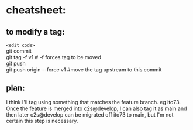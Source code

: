 
# cheatsheet:

## to modify a tag:
`<edit code>`  
git commit  
git tag -f v1    # -f forces tag to be moved  
git push  
git push origin --force v1  #move the tag upstream to this commit


## plan:
I think I'll tag using something that matches the feature branch. eg ito73.
Once the feature is merged into c2s@develop, I can also tag it as main and then
later c2s@develop can be migrated off ito73 to main, but I'm not certain this step is necessary.
